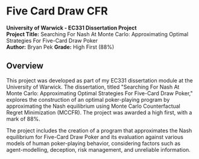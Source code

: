 # Five Card Draw CFR

**University of Warwick - EC331 Dissertation Project**  
**Project Title:** Searching For Nash At Monte Carlo: Approximating Optimal Strategies For Five-Card Draw Poker  
**Author:** Bryan Pek
**Grade:** High First (88%)

## Overview

This project was developed as part of my EC331 dissertation module at the University of Warwick. The dissertation, titled "Searching For Nash At Monte Carlo: Approximating Optimal Strategies For Five-Card Draw Poker," explores the construction of an optimal poker-playing program by approximating the Nash equilibrium using Monte Carlo Counterfactual Regret Minimization (MCCFR). The project was awarded a high first, with a mark of 88%.

The project includes the creation of a program that approximates the Nash equilibrium for Five-Card Draw Poker and its evaluation against various models of human poker-playing behavior, considering factors such as agent-modelling, deception, risk management, and unreliable information.
